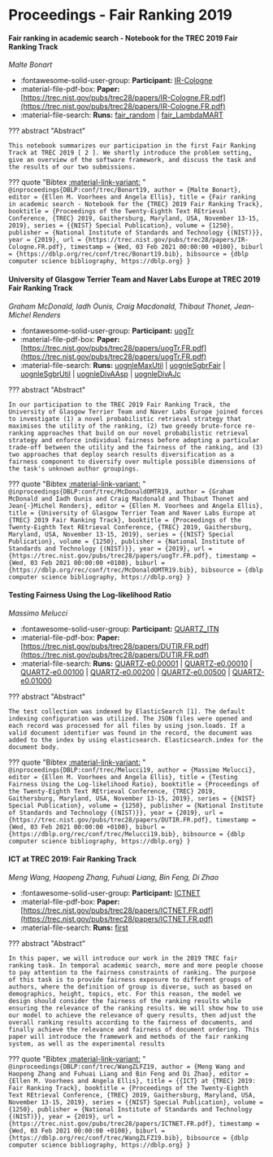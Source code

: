 # Proceedings - Fair Ranking 2019 

#### Fair ranking in academic search - Notebook for the TREC 2019 Fair  Ranking Track

_Malte Bonart_

- :fontawesome-solid-user-group: **Participant:** [IR-Cologne](./participants.md#ir-cologne)
- :material-file-pdf-box: **Paper:** [https://trec.nist.gov/pubs/trec28/papers/IR-Cologne.FR.pdf](https://trec.nist.gov/pubs/trec28/papers/IR-Cologne.FR.pdf)
- :material-file-search: **Runs:** [fair_random](./runs.md#fair_random) | [fair_LambdaMART](./runs.md#fair_lambdamart)

??? abstract "Abstract"
	
	This notebook summarizes our participation in the first Fair Ranking Track at TREC 2019 [ 2 ]. We shortly introduce the problem setting, give an overview of the software framework, and discuss the task and the results of our two submissions.
	

??? quote "Bibtex [:material-link-variant:](https://dblp.org/rec/conf/trec/Bonart19.bib) "
	```
	@inproceedings{DBLP:conf/trec/Bonart19,
		author = {Malte Bonart},
		editor = {Ellen M. Voorhees and Angela Ellis},
		title = {Fair ranking in academic search - Notebook for the {TREC} 2019 Fair Ranking Track},
		booktitle = {Proceedings of the Twenty-Eighth Text REtrieval Conference, {TREC} 2019, Gaithersburg, Maryland, USA, November 13-15, 2019},
		series = {{NIST} Special Publication},
		volume = {1250},
		publisher = {National Institute of Standards and Technology {(NIST)}},
		year = {2019},
		url = {https://trec.nist.gov/pubs/trec28/papers/IR-Cologne.FR.pdf},
		timestamp = {Wed, 03 Feb 2021 00:00:00 +0100},
		biburl = {https://dblp.org/rec/conf/trec/Bonart19.bib},
		bibsource = {dblp computer science bibliography, https://dblp.org}
	}
	```

#### University of Glasgow Terrier Team and Naver Labs Europe at TREC  2019 Fair Ranking Track

_Graham McDonald, Iadh Ounis, Craig Macdonald, Thibaut Thonet, Jean-Michel Renders_

- :fontawesome-solid-user-group: **Participant:** [uogTr](./participants.md#uogtr)
- :material-file-pdf-box: **Paper:** [https://trec.nist.gov/pubs/trec28/papers/uogTr.FR.pdf](https://trec.nist.gov/pubs/trec28/papers/uogTr.FR.pdf)
- :material-file-search: **Runs:** [uognleMaxUtil](./runs.md#uognlemaxutil) | [uognleSgbrFair](./runs.md#uognlesgbrfair) | [uognleSgbrUtil](./runs.md#uognlesgbrutil) | [uognleDivAAsp](./runs.md#uognledivaasp) | [uognleDivAJc](./runs.md#uognledivajc)

??? abstract "Abstract"
	
	In our participation to the TREC 2019 Fair Ranking Track, the University of Glasgow Terrier Team and Naver Labs Europe joined forces to investigate (1) a novel probabilistic retrieval strategy that maximises the utility of the ranking, (2) two greedy brute-force re-ranking approaches that build on our novel probabilistic retrieval strategy and enforce individual fairness before adopting a particular trade-off between the utility and the fairness of the ranking, and (3) two approaches that deploy search results diversification as a fairness component to diversify over multiple possible dimensions of the task's unknown author groupings.
	

??? quote "Bibtex [:material-link-variant:](https://dblp.org/rec/conf/trec/McDonaldOMTR19.bib) "
	```
	@inproceedings{DBLP:conf/trec/McDonaldOMTR19,
		author = {Graham McDonald and Iadh Ounis and Craig Macdonald and Thibaut Thonet and Jean{-}Michel Renders},
		editor = {Ellen M. Voorhees and Angela Ellis},
		title = {University of Glasgow Terrier Team and Naver Labs Europe at {TREC} 2019 Fair Ranking Track},
		booktitle = {Proceedings of the Twenty-Eighth Text REtrieval Conference, {TREC} 2019, Gaithersburg, Maryland, USA, November 13-15, 2019},
		series = {{NIST} Special Publication},
		volume = {1250},
		publisher = {National Institute of Standards and Technology {(NIST)}},
		year = {2019},
		url = {https://trec.nist.gov/pubs/trec28/papers/uogTr.FR.pdf},
		timestamp = {Wed, 03 Feb 2021 00:00:00 +0100},
		biburl = {https://dblp.org/rec/conf/trec/McDonaldOMTR19.bib},
		bibsource = {dblp computer science bibliography, https://dblp.org}
	}
	```

#### Testing Fairness Using the Log-likelihood Ratio

_Massimo Melucci_

- :fontawesome-solid-user-group: **Participant:** [QUARTZ_ITN](./participants.md#quartz_itn)
- :material-file-pdf-box: **Paper:** [https://trec.nist.gov/pubs/trec28/papers/DUTIR.FR.pdf](https://trec.nist.gov/pubs/trec28/papers/DUTIR.FR.pdf)
- :material-file-search: **Runs:** [QUARTZ-e0.00001](./runs.md#quartz-e0.00001) | [QUARTZ-e0.00010](./runs.md#quartz-e0.00010) | [QUARTZ-e0.00100](./runs.md#quartz-e0.00100) | [QUARTZ-e0.00200](./runs.md#quartz-e0.00200) | [QUARTZ-e0.00500](./runs.md#quartz-e0.00500) | [QUARTZ-e0.01000](./runs.md#quartz-e0.01000)

??? abstract "Abstract"
	
	The test collection was indexed by ElasticSearch [1]. The default indexing configuration was utilized. The JSON files were opened and each record was processed for all files by using json.loads. If a valid document identifier was found in the record, the document was added to the index by using elasticsearch. Elasticsearch.index for the document body.
	

??? quote "Bibtex [:material-link-variant:](https://dblp.org/rec/conf/trec/Melucci19.bib) "
	```
	@inproceedings{DBLP:conf/trec/Melucci19,
		author = {Massimo Melucci},
		editor = {Ellen M. Voorhees and Angela Ellis},
		title = {Testing Fairness Using the Log-likelihood Ratio},
		booktitle = {Proceedings of the Twenty-Eighth Text REtrieval Conference, {TREC} 2019, Gaithersburg, Maryland, USA, November 13-15, 2019},
		series = {{NIST} Special Publication},
		volume = {1250},
		publisher = {National Institute of Standards and Technology {(NIST)}},
		year = {2019},
		url = {https://trec.nist.gov/pubs/trec28/papers/DUTIR.FR.pdf},
		timestamp = {Wed, 03 Feb 2021 00:00:00 +0100},
		biburl = {https://dblp.org/rec/conf/trec/Melucci19.bib},
		bibsource = {dblp computer science bibliography, https://dblp.org}
	}
	```

#### ICT at TREC 2019: Fair Ranking Track

_Meng Wang, Haopeng Zhang, Fuhuai Liang, Bin Feng, Di Zhao_

- :fontawesome-solid-user-group: **Participant:** [ICTNET](./participants.md#ictnet)
- :material-file-pdf-box: **Paper:** [https://trec.nist.gov/pubs/trec28/papers/ICTNET.FR.pdf](https://trec.nist.gov/pubs/trec28/papers/ICTNET.FR.pdf)
- :material-file-search: **Runs:** [first](./runs.md#first)

??? abstract "Abstract"
	
	In this paper, we will introduce our work in the 2019 TREC fair ranking task. In temporal academic search, more and more people choose to pay attention to the fairness constraints of ranking. The purpose of this task is to provide fairness exposure to different groups of authors, where the definition of group is diverse, such as based on demographics, height, topics, etc. For this reason, the model we design should consider the fairness of the ranking results while ensuring the relevance of the ranking results. We will show how to use our model to achieve the relevance of query results, then adjust the overall ranking results according to the fairness of documents, and finally achieve the relevance and fairness of document ordering. This paper will introduce the framework and methods of the fair ranking system, as well as the experimental results
	

??? quote "Bibtex [:material-link-variant:](https://dblp.org/rec/conf/trec/WangZLFZ19.bib) "
	```
	@inproceedings{DBLP:conf/trec/WangZLFZ19,
		author = {Meng Wang and Haopeng Zhang and Fuhuai Liang and Bin Feng and Di Zhao},
		editor = {Ellen M. Voorhees and Angela Ellis},
		title = {{ICT} at {TREC} 2019: Fair Ranking Track},
		booktitle = {Proceedings of the Twenty-Eighth Text REtrieval Conference, {TREC} 2019, Gaithersburg, Maryland, USA, November 13-15, 2019},
		series = {{NIST} Special Publication},
		volume = {1250},
		publisher = {National Institute of Standards and Technology {(NIST)}},
		year = {2019},
		url = {https://trec.nist.gov/pubs/trec28/papers/ICTNET.FR.pdf},
		timestamp = {Wed, 03 Feb 2021 00:00:00 +0100},
		biburl = {https://dblp.org/rec/conf/trec/WangZLFZ19.bib},
		bibsource = {dblp computer science bibliography, https://dblp.org}
	}
	```

